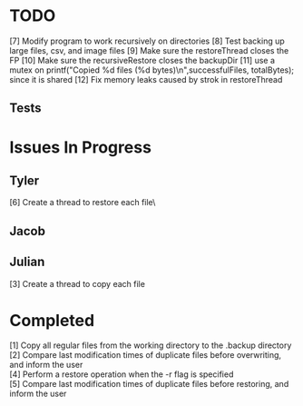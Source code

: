 # TODO #

[7] Modify program to work recursively on directories
[8] Test backing up large files, csv, and image files
[9] Make sure the restoreThread closes the FP
[10] Make sure the recursiveRestore closes the backupDir
[11] use a mutex on printf("Copied %d files (%d bytes)\n",successfulFiles, totalBytes); since it is shared
[12] Fix memory leaks caused by strok in restoreThread

## Tests ##

# Issues In Progress #

## Tyler ##
[6] Create a thread to restore each file\

## Jacob ##

## Julian ##
[3] Create a thread to copy each file

# Completed #
[1] Copy all regular files from the working directory to the .backup directory\
[2] Compare last modification times of duplicate files before overwriting, and inform the user\
[4] Perform a restore operation when the -r flag is specified\
[5] Compare last modification times of duplicate files before restoring, and inform the user

